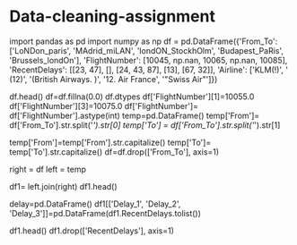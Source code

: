 # Data-cleaning-assignment
import pandas as pd
import numpy as np
df = pd.DataFrame({'From_To': ['LoNDon_paris', 'MAdrid_miLAN',
'londON_StockhOlm', 'Budapest_PaRis', 'Brussels_londOn'],
'FlightNumber': [10045, np.nan, 10065, np.nan, 10085],
'RecentDelays': [[23, 47], [], [24, 43, 87], [13], [67, 32]],
'Airline': ['KLM(!)', '<Air France> (12)', '(British Airways. )',
'12. Air France', '"Swiss Air"']})
  
  df.head()
df=df.fillna(0.0)
df.dtypes
df['FlightNumber'][1]=10055.0
df['FlightNumber'][3]=10075.0
df['FlightNumber']= df['FlightNumber'].astype(int)
temp=pd.DataFrame()
temp['From']= df['From_To'].str.split('_').str[0]
temp['To'] = df['From_To'].str.split('_').str[1]

temp['From']=temp['From'].str.capitalize()
temp['To']= temp['To'].str.capitalize()
df=df.drop(['From_To'], axis=1)

right = df
left = temp

df1= left.join(right)
df1.head()

delay=pd.DataFrame()
df1[['Delay_1', 'Delay_2', 'Delay_3']]=pd.DataFrame(df1.RecentDelays.tolist())

df1.head()
df1.drop(['RecentDelays'], axis=1)
